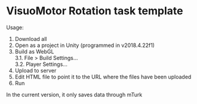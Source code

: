 # VisuoMotor Rotation task template

Usage:

1. Download all
2. Open as a project in Unity (programmed in v2018.4.22f1)
3. Build as WebGL<br/>
	3.1. File > Build Settings...<br/>
	3.2. Player Settings...<br>
4. Upload to server
5. Edit HTML file to point it to the URL where the files have been uploaded
6. Run

In the current version, it only saves data through mTurk
